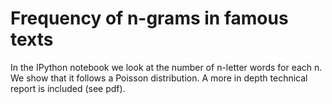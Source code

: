 # Frequency of n-grams in famous texts

In the IPython notebook we look at the number of n-letter words for each n. We show that it follows a Poisson distribution. A more in depth technical report is included (see pdf).
